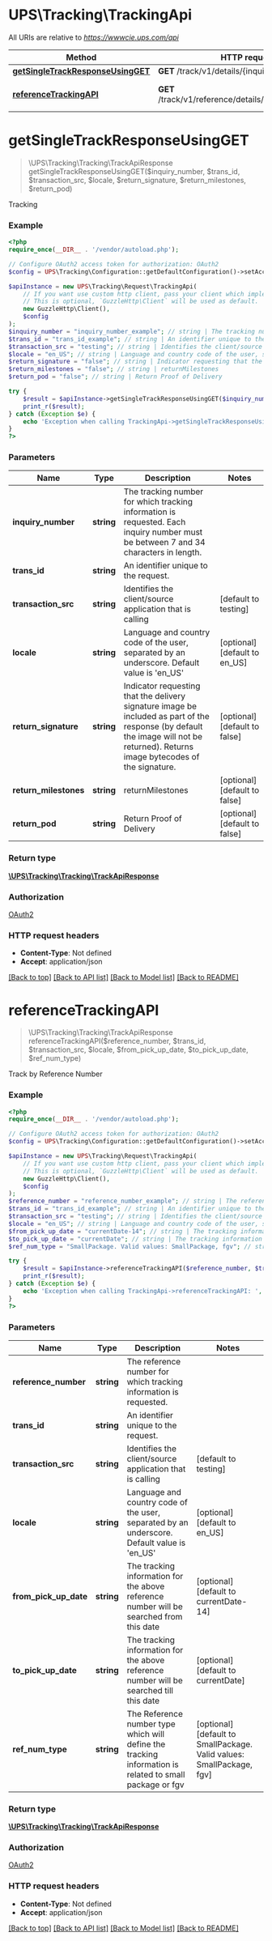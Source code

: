 # UPS\Tracking\TrackingApi

All URIs are relative to *https://wwwcie.ups.com/api*

Method | HTTP request | Description
------------- | ------------- | -------------
[**getSingleTrackResponseUsingGET**](TrackingApi.md#getsingletrackresponseusingget) | **GET** /track/v1/details/{inquiryNumber} | Tracking
[**referenceTrackingAPI**](TrackingApi.md#referencetrackingapi) | **GET** /track/v1/reference/details/{referenceNumber} | Track by Reference Number

# **getSingleTrackResponseUsingGET**
> \UPS\Tracking\Tracking\TrackApiResponse getSingleTrackResponseUsingGET($inquiry_number, $trans_id, $transaction_src, $locale, $return_signature, $return_milestones, $return_pod)

Tracking

### Example
```php
<?php
require_once(__DIR__ . '/vendor/autoload.php');

// Configure OAuth2 access token for authorization: OAuth2
$config = UPS\Tracking\Configuration::getDefaultConfiguration()->setAccessToken('YOUR_ACCESS_TOKEN');

$apiInstance = new UPS\Tracking\Request\TrackingApi(
    // If you want use custom http client, pass your client which implements `GuzzleHttp\ClientInterface`.
    // This is optional, `GuzzleHttp\Client` will be used as default.
    new GuzzleHttp\Client(),
    $config
);
$inquiry_number = "inquiry_number_example"; // string | The tracking number for which tracking information is requested. Each inquiry number must be between 7 and 34 characters in length.
$trans_id = "trans_id_example"; // string | An identifier unique to the request.
$transaction_src = "testing"; // string | Identifies the client/source application that is calling
$locale = "en_US"; // string | Language and country code of the user, separated by an underscore. Default value is 'en_US'
$return_signature = "false"; // string | Indicator requesting that the delivery signature image be included as part of the response (by default the image will not be returned). Returns image bytecodes of the signature.
$return_milestones = "false"; // string | returnMilestones
$return_pod = "false"; // string | Return Proof of Delivery

try {
    $result = $apiInstance->getSingleTrackResponseUsingGET($inquiry_number, $trans_id, $transaction_src, $locale, $return_signature, $return_milestones, $return_pod);
    print_r($result);
} catch (Exception $e) {
    echo 'Exception when calling TrackingApi->getSingleTrackResponseUsingGET: ', $e->getMessage(), PHP_EOL;
}
?>
```

### Parameters

Name | Type | Description  | Notes
------------- | ------------- | ------------- | -------------
 **inquiry_number** | **string**| The tracking number for which tracking information is requested. Each inquiry number must be between 7 and 34 characters in length. |
 **trans_id** | **string**| An identifier unique to the request. |
 **transaction_src** | **string**| Identifies the client/source application that is calling | [default to testing]
 **locale** | **string**| Language and country code of the user, separated by an underscore. Default value is &#x27;en_US&#x27; | [optional] [default to en_US]
 **return_signature** | **string**| Indicator requesting that the delivery signature image be included as part of the response (by default the image will not be returned). Returns image bytecodes of the signature. | [optional] [default to false]
 **return_milestones** | **string**| returnMilestones | [optional] [default to false]
 **return_pod** | **string**| Return Proof of Delivery | [optional] [default to false]

### Return type

[**\UPS\Tracking\Tracking\TrackApiResponse**](../Model/TrackApiResponse.md)

### Authorization

[OAuth2](../../README.md#OAuth2)

### HTTP request headers

 - **Content-Type**: Not defined
 - **Accept**: application/json

[[Back to top]](#) [[Back to API list]](../../README.md#documentation-for-api-endpoints) [[Back to Model list]](../../README.md#documentation-for-models) [[Back to README]](../../README.md)

# **referenceTrackingAPI**
> \UPS\Tracking\Tracking\TrackApiResponse referenceTrackingAPI($reference_number, $trans_id, $transaction_src, $locale, $from_pick_up_date, $to_pick_up_date, $ref_num_type)

Track by Reference Number

### Example
```php
<?php
require_once(__DIR__ . '/vendor/autoload.php');

// Configure OAuth2 access token for authorization: OAuth2
$config = UPS\Tracking\Configuration::getDefaultConfiguration()->setAccessToken('YOUR_ACCESS_TOKEN');

$apiInstance = new UPS\Tracking\Request\TrackingApi(
    // If you want use custom http client, pass your client which implements `GuzzleHttp\ClientInterface`.
    // This is optional, `GuzzleHttp\Client` will be used as default.
    new GuzzleHttp\Client(),
    $config
);
$reference_number = "reference_number_example"; // string | The reference number for which tracking information is requested.
$trans_id = "trans_id_example"; // string | An identifier unique to the request.
$transaction_src = "testing"; // string | Identifies the client/source application that is calling
$locale = "en_US"; // string | Language and country code of the user, separated by an underscore. Default value is 'en_US'
$from_pick_up_date = "currentDate-14"; // string | The tracking information for the above reference number will be searched from this date
$to_pick_up_date = "currentDate"; // string | The tracking information for the above reference number will be searched till this date
$ref_num_type = "SmallPackage. Valid values: SmallPackage, fgv"; // string | The Reference number type which will define the tracking information is related to small package or fgv

try {
    $result = $apiInstance->referenceTrackingAPI($reference_number, $trans_id, $transaction_src, $locale, $from_pick_up_date, $to_pick_up_date, $ref_num_type);
    print_r($result);
} catch (Exception $e) {
    echo 'Exception when calling TrackingApi->referenceTrackingAPI: ', $e->getMessage(), PHP_EOL;
}
?>
```

### Parameters

Name | Type | Description  | Notes
------------- | ------------- | ------------- | -------------
 **reference_number** | **string**| The reference number for which tracking information is requested. |
 **trans_id** | **string**| An identifier unique to the request. |
 **transaction_src** | **string**| Identifies the client/source application that is calling | [default to testing]
 **locale** | **string**| Language and country code of the user, separated by an underscore. Default value is &#x27;en_US&#x27; | [optional] [default to en_US]
 **from_pick_up_date** | **string**| The tracking information for the above reference number will be searched from this date | [optional] [default to currentDate-14]
 **to_pick_up_date** | **string**| The tracking information for the above reference number will be searched till this date | [optional] [default to currentDate]
 **ref_num_type** | **string**| The Reference number type which will define the tracking information is related to small package or fgv | [optional] [default to SmallPackage. Valid values: SmallPackage, fgv]

### Return type

[**\UPS\Tracking\Tracking\TrackApiResponse**](../Model/TrackApiResponse.md)

### Authorization

[OAuth2](../../README.md#OAuth2)

### HTTP request headers

 - **Content-Type**: Not defined
 - **Accept**: application/json

[[Back to top]](#) [[Back to API list]](../../README.md#documentation-for-api-endpoints) [[Back to Model list]](../../README.md#documentation-for-models) [[Back to README]](../../README.md)

